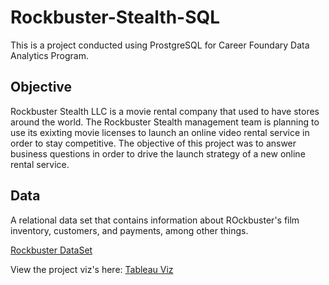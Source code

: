 # Rockbuster-Stealth-SQL
This is a project conducted using ProstgreSQL for Career Foundary Data Analytics Program.

## Objective
Rockbuster Stealth LLC is a movie rental company that used to have stores around the world. The Rockbuster Stealth management team is planning to use its exixting movie licenses to launch an online video rental service in order to stay competitive.
The objective of this project was to answer business questions in order to drive the launch strategy of a new online rental service.

## Data
A relational data set that contains information about ROckbuster's film inventory, customers, and payments, among other things.

[Rockbuster DataSet](https://www.postgresqltutorial.com/wp-content/uploads/2019/05/dvdrental.zip)

View the project viz's here: [Tableau Viz](https://public.tableau.com/app/profile/keerthana.sampath.kumar/viz/ROCKBUSTERSTEALTHPROJECT/Story1)
